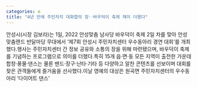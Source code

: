 ```yaml
---
categories: e
title: "4년 만에 주민자치 대화합의 장‥바우덕이 축제 재미 더했다"
---
```

안성시(시장 김보라)는 1일, 2022 안성맞춤 남사당 바우덕이 축제 2일 차를 맞아 안성맞춤랜드 반달마당 무대에서 ‘제7회 안성시 주민자치센터 우수동아리 경연 대회’를 개최했다.행사는 주민자치센터 간 정보 공유와 소통의 장을 위해 마련됐으며, 바우덕이 축제를 기념하는 프로그램으로 의미를 더했다.특히 15개 읍·면·동 모든 지역이 출전한 가운데 합창·풍물·댄스는 물론 밴드·장구·난타·기타 등 다양하고 알찬 콘텐츠를 선보이며 대회를 찾은 관객들에게 즐거움을 선사했다.이날 영예의 대상은 원곡면 주민자치센터의 우수동아리 ‘다이어트 댄스’